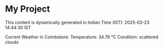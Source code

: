 # My Project

This content is dynamically generated in Indian Time (IST): 2025-03-23 14:44:30 IST


Current Weather in Coimbatore:
Temperature: 34.76 °C
Condition: scattered clouds

